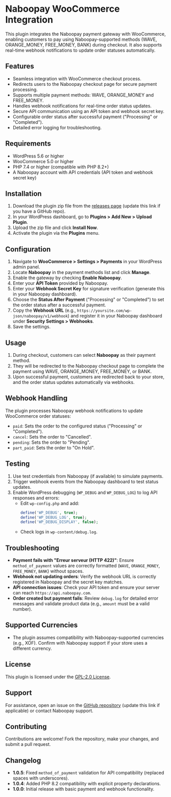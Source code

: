 # Naboopay WooCommerce Integration

This plugin integrates the Naboopay payment gateway with WooCommerce, enabling customers to pay using Naboopay-supported methods (WAVE, ORANGE_MONEY, FREE_MONEY, BANK) during checkout. It also supports real-time webhook notifications to update order statuses automatically.

## Features
- Seamless integration with WooCommerce checkout process.
- Redirects users to the Naboopay checkout page for secure payment processing.
- Supports multiple payment methods: WAVE, ORANGE_MONEY and FREE_MONEY.
- Handles webhook notifications for real-time order status updates.
- Secure API communication using an API token and webhook secret key.
- Configurable order status after successful payment ("Processing" or "Completed").
- Detailed error logging for troubleshooting.

## Requirements
- WordPress 5.6 or higher
- WooCommerce 5.0 or higher
- PHP 7.4 or higher (compatible with PHP 8.2+)
- A Naboopay account with API credentials (API token and webhook secret key)

## Installation
1. Download the plugin zip file from the [releases page](https://github.com/naboopay/naboopay-woocommerce-integration/releases) (update this link if you have a GitHub repo).
2. In your WordPress dashboard, go to **Plugins > Add New > Upload Plugin**.
3. Upload the zip file and click **Install Now**.
4. Activate the plugin via the **Plugins** menu.

## Configuration
1. Navigate to **WooCommerce > Settings > Payments** in your WordPress admin panel.
2. Locate **Naboopay** in the payment methods list and click **Manage**.
3. Enable the gateway by checking **Enable Naboopay**.
4. Enter your **API Token** provided by Naboopay.
5. Enter your **Webhook Secret Key** for signature verification (generate this in your Naboopay dashboard).
6. Choose the **Status After Payment** ("Processing" or "Completed") to set the order status after a successful payment.
7. Copy the **Webhook URL** (e.g., `https://yoursite.com/wp-json/naboopay/v1/webhook`) and register it in your Naboopay dashboard under **Security Settings > Webhooks**.
8. Save the settings.

## Usage
1. During checkout, customers can select **Naboopay** as their payment method.
2. They will be redirected to the Naboopay checkout page to complete the payment using WAVE, ORANGE_MONEY, FREE_MONEY, or BANK.
3. Upon successful payment, customers are redirected back to your store, and the order status updates automatically via webhooks.

## Webhook Handling
The plugin processes Naboopay webhook notifications to update WooCommerce order statuses:
- `paid`: Sets the order to the configured status ("Processing" or "Completed").
- `cancel`: Sets the order to "Cancelled".
- `pending`: Sets the order to "Pending".
- `part_paid`: Sets the order to "On Hold".

## Testing
1. Use test credentials from Naboopay (if available) to simulate payments.
2. Trigger webhook events from the Naboopay dashboard to test status updates.
3. Enable WordPress debugging (`WP_DEBUG` and `WP_DEBUG_LOG`) to log API responses and errors:
   - Edit `wp-config.php` and add:
     ```php
     define('WP_DEBUG', true);
     define('WP_DEBUG_LOG', true);
     define('WP_DEBUG_DISPLAY', false);
     ```
   - Check logs in `wp-content/debug.log`.

## Troubleshooting
- **Payment fails with "Erreur serveur (HTTP 422)"**: Ensure `method_of_payment` values are correctly formatted (`WAVE`, `ORANGE_MONEY`, `FREE_MONEY`, `BANK`) without spaces.
- **Webhook not updating orders**: Verify the webhook URL is correctly registered in Naboopay and the secret key matches.
- **API connection issues**: Check your API token and ensure your server can reach `https://api.naboopay.com`.
- **Order created but payment fails**: Review `debug.log` for detailed error messages and validate product data (e.g., `amount` must be a valid number).

## Supported Currencies
- The plugin assumes compatibility with Naboopay-supported currencies (e.g., XOF). Confirm with Naboopay support if your store uses a different currency.

## License
This plugin is licensed under the [GPL-2.0 License](https://www.gnu.org/licenses/gpl-2.0.html).

## Support
For assistance, open an issue on the [GitHub repository](https://github.com/naboopay/naboopay-woocommerce-integration/issues) (update this link if applicable) or contact Naboopay support.

## Contributing
Contributions are welcome! Fork the repository, make your changes, and submit a pull request.

## Changelog
- **1.0.5**: Fixed `method_of_payment` validation for API compatibility (replaced spaces with underscores).
- **1.0.4**: Added PHP 8.2 compatibility with explicit property declarations.
- **1.0.0**: Initial release with basic payment and webhook functionality.

